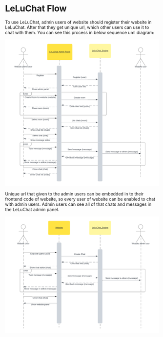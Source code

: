 # LeLuChat Flow
To use LeLuChat, admin users of website should register their website in LeLuChat. After that they get unique url, which
other users can use it to chat with them. You can see this process in below sequence uml diagram:

![LeLuChat Admin](LeLuChat_Admin.png)

Unique url that given to the admin users can be embedded in to their frontend code of website, so every user of website
can be enabled to chat with admin users. Admin users can see all of that chats and messages in the LeLuChat admin panel.

![Website_User](Website_User.png) 

